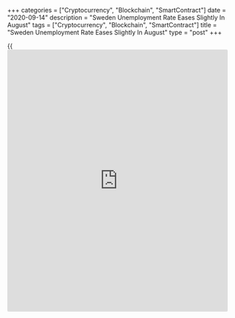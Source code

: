 +++
categories = ["Cryptocurrency", "Blockchain", "SmartContract"]
date = "2020-09-14"
description = "Sweden Unemployment Rate Eases Slightly In August"
tags = ["Cryptocurrency", "Blockchain", "SmartContract"]
title = "Sweden Unemployment Rate Eases Slightly In August"
type = "post"
+++

{{<iframe id="large-banner" src="https://www.bounty.group/#slide=23.0" width="100%" height="600" scrolling="no" style="border: 0px solid rgb(216, 221, 230); border-radius: 3px;">}}

Sweden's unemployment rate eased for the first time in six months in
August, but slightly, data from the Swedish Public Employment
Service/AMV showed on Monday.

The unemployment rate fell to 5.57 percent in August from 5.66 percent
in July.

In the same month last year, the jobless rate was 3.84 percent.

The registered jobless rate increased to 9.14 percent in August from 7.0
percent in the same month last year. In July, the rate was 9.19 percent.

The number of registered unemployed decreased to 4.75 million persons in
August from 4.78 million in the previous month.

The youth unemployment rate, which is applied to the 18 to 24 age group,
climbed to 13.3 percent in August from 8.9 percent in the same period
last year.

For comments and feedback [contact](https://www.playgroundfx.com/contact/): editorial@rtt[news](https://www.letsplayfx.com/blog/forex-news-website/).com

[Economic News][1]

 **What parts of the world are seeing the best (and worst) economic
performances lately? Click[here][2] to check out our [Econ Scorecard][2]
and find out! See up-to-the-moment [ranking](https://www.playgroundfx.com/blog/crypto-exchange-ranking/)s for the best and worst
performers in [GDP][3], [unemployment rate][4], [inflation][5] and much
more.**

   1. www.rtt[news](https://www.letsplayfx.com/blog/forex-news-website/).com/Content/EconomicNews.aspx
   2. www.rtt[news](https://www.letsplayfx.com/blog/forex-news-website/).com/economic-scorecard/world-rank/industrial-production/highest-performance.aspx
   3. www.rtt[news](https://www.letsplayfx.com/blog/forex-news-website/).com/economic-scorecard/world-rank/GDP/highest-performance.aspx
   4. www.rtt[news](https://www.letsplayfx.com/blog/forex-news-website/).com/economic-scorecard/world-rank/unemployment-rate/lowest-performance.aspx
   5. www.rtt[news](https://www.letsplayfx.com/blog/forex-news-website/).com/economic-scorecard/world-rank/CPI/highest-performance.aspx